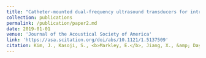```yaml
---
title: "Catheter-mounted dual-frequency ultrasound transducers for intravascular contrast-enhanced superharmonic imaging"
collection: publications
permalink: /publication/paper2.md
date: 2019-01-01
venue: 'Journal of the Acoustical Society of America'
link: 'https://asa.scitation.org/doi/abs/10.1121/1.5137509'
citation: Kim, J., Kasoji, S., <b>Markley, E.</b>, Jiang, X., &amp; Dayton, P. (2019). Catheter-mounted dual-frequency ultrasound transducers for intravascular contrast-enhanced superharmonic imaging. <i>The Journal of the Acoustical Society of America</i>, 146(4), 3031–3031. https://doi.org/10.1121/1.5137509 
---
```

 
